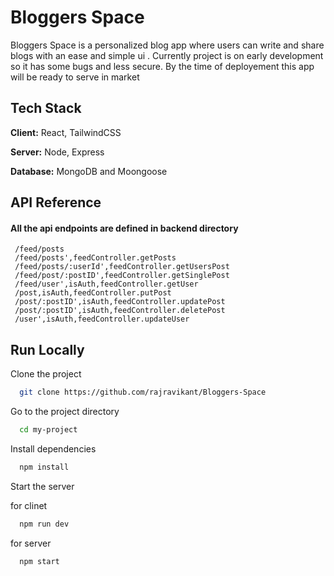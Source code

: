 
# Bloggers Space

Bloggers Space is a personalized blog app where users can write and share blogs with an ease and simple ui .
Currently project is on early development so it has some bugs and less secure. By the time of deployement this app will be ready to serve in market




## Tech Stack

**Client:** React, TailwindCSS

**Server:** Node, Express

**Database:** MongoDB and Moongoose


## API Reference
#### All the api endpoints are defined in backend directory

```
 /feed/posts 
 /feed/posts',feedController.getPosts
 /feed/posts/:userId',feedController.getUsersPost
 /feed/post/:postID',feedController.getSinglePost
 /feed/user',isAuth,feedController.getUser
 /post,isAuth,feedController.putPost
 /post/:postID',isAuth,feedController.updatePost
 /post/:postID',isAuth,feedController.deletePost
 /user',isAuth,feedController.updateUser 
```

## Run Locally

Clone the project

```bash
  git clone https://github.com/rajravikant/Bloggers-Space
```

Go to the project directory

```bash
  cd my-project
```

Install dependencies

```bash
  npm install
```

Start the server

for clinet
```bash
  npm run dev 
```


for server
```bash
  npm start 
```

